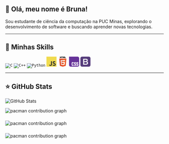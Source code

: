 ## 💜 Olá, meu nome é Bruna!

Sou estudante de ciência da computação na PUC Minas, explorando o desenvolvimento de software e buscando aprender novas tecnologias.

---

## 🚀 Minhas Skills

<code><img height="32" src="https://cdn.iconscout.com/icon/free/png-512/c-programming-569564.png" alt="C"/></code>
<code><img height="32" src="https://upload.wikimedia.org/wikipedia/commons/1/18/ISO_C%2B%2B_Logo.svg" alt="C++"/></code>
<code><img height="32" src="https://cdn.jsdelivr.net/gh/devicons/devicon/icons/python/python-original.svg" alt="Python"/></code>
<code><img height="32" src="https://raw.githubusercontent.com/github/explore/80688e429a7d4ef2fca1e82350fe8e3517d3494d/topics/javascript/javascript.png" alt="Javascript"/></code>
<code><img height="32" src="https://raw.githubusercontent.com/github/explore/80688e429a7d4ef2fca1e82350fe8e3517d3494d/topics/html/html.png" alt="HTML5"/></code>
<code><img height="32" src="https://raw.githubusercontent.com/github/explore/80688e429a7d4ef2fca1e82350fe8e3517d3494d/topics/css/css.png" alt="CSS"/></code>
<code><img height="32" src="https://raw.githubusercontent.com/github/explore/80688e429a7d4ef2fca1e82350fe8e3517d3494d/topics/bootstrap/bootstrap.png" alt="Bootstrap"/></code>


---

## ⭐ GitHub Stats

![GitHub Stats](https://github-readme-stats.vercel.app/api?username=brunanoely&show_icons=true)

<picture>
  <source media="(prefers-color-scheme: dark)" srcset="https://raw.githubusercontent.com/brunademarco/brunademarco/output/pacman-contribution-graph-dark.svg">
  <source media="(prefers-color-scheme: light)" srcset="https://raw.githubusercontent.com/brunademarco/brunademarco/output/pacman-contribution-graph.svg">
  <img alt="pacman contribution graph" src="https://raw.githubusercontent.com/brunademarco/brunademarco/output/pacman-contribution-graph.svg">
</picture>

###

<picture>
  <source media="(prefers-color-scheme: dark)" srcset="https://raw.githubusercontent.com/brunademarco/brunademarco/output/pacman-contribution-graph-dark.svg">
  <source media="(prefers-color-scheme: light)" srcset="https://raw.githubusercontent.com/brunademarco/brunademarco/output/pacman-contribution-graph.svg">
  <img alt="pacman contribution graph" src="https://raw.githubusercontent.com/brunademarco/brunademarco/output/pacman-contribution-graph.svg">
</picture>

###

<picture>
  <source media="(prefers-color-scheme: dark)" srcset="https://raw.githubusercontent.com/brunademarco/brunademarco/output/pacman-contribution-graph-dark.svg">
  <source media="(prefers-color-scheme: light)" srcset="https://raw.githubusercontent.com/brunademarco/brunademarco/output/pacman-contribution-graph.svg">
  <img alt="pacman contribution graph" src="https://raw.githubusercontent.com/brunademarco/brunademarco/output/pacman-contribution-graph.svg">
</picture>

###
